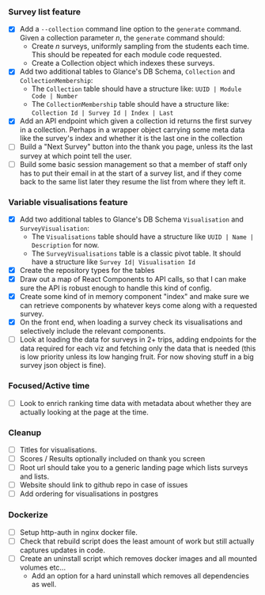 
### Survey list feature

* [x] Add a `--collection` command line option to the `generate` command. Given a collection parameter _n_, the `generate` 
command should: 
    * Create _n_ surveys, uniformly sampling from the students each time. This should be repeated for each module code
    requested.
    * Create a Collection object which indexes these surveys. 
* [x] Add two additional tables to Glance's DB Schema, `Collection` and `CollectionMembership`:
    * The `Collection` table should have a structure like: `UUID | Module Code | Number`
    * The `CollectionMembership` table should have a structure like: `Collection Id | Survey Id | Index | Last`
* [x] Add an API endpoint which given a collection id returns the first survey in a collection. Perhaps in a wrapper 
object carrying some meta data like the survey's index and whether it is the last one in the collection
* [ ] Build a "Next Survey" button into the thank you page, unless its the last survey at which point tell the user. 
* [ ] Build some basic session management so that a member of staff only has to put their email in at the start of a 
survey list, and if they come back to the same list later they resume the list from where they left it.

### Variable visualisations feature

* [x] Add two additional tables to Glance's DB Schema `Visualisation` and `SurveyVisualisation`:
    * The `Visualisations` table should have a structure like `UUID | Name | Description` for now.
    * The `SurveyVisualisations` table is a classic pivot table. It should have a structure like `Survey Id| Visualisation Id`    
* [x] Create the repository types for the tables
* [x] Draw out a map of React Components to API calls, so that I can make sure the API is robust enough to handle this 
kind of config. 
* [x] Create some kind of in memory component "index" and make sure we can retrieve components by whatever keys come along
with a requested survey.
* [x] On the front end, when loading a survey check its visualisations and selectively include the relevant components.
* [ ] Look at loading the data for surveys in 2+ trips, adding endpoints for the data required for each viz and fetching
only the data that is needed (this is low priority unless its low hanging fruit. For now shoving stuff in a big survey 
json object is fine).

### Focused/Active time

* [ ] Look to enrich ranking time data with metadata about whether they are actually looking at the page at the time.


### Cleanup

* [ ] Titles for visualisations.
* [ ] Scores / Results optionally included on thank you screen
* [ ] Root url should take you to a generic landing page which lists surveys and lists.
* [ ] Website should link to github repo in case of issues
* [ ] Add ordering for visualisations in postgres

### Dockerize

* [ ] Setup http-auth in nginx docker file.
* [ ] Check that rebuild script does the least amount of work but still actually captures updates in code.
* [ ] Create an uninstall script which removes docker images and all mounted volumes etc...
    * Add an option for a hard uninstall which removes all dependencies as well.
     
